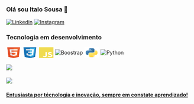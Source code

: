 ### Olá sou Italo Sousa  🤖 
[![Linkedin](https://img.shields.io/badge/LinkedIn-0077B5?style=for-the-badge&logo=linkedin&logoColor=white)](https://www.linkedin.com/in/italo-chagas/)
[![Instagram](https://img.shields.io/badge/Instagram-E4405F?style=for-the-badge&logo=instagram&logoColor=white)](https://www.instagram.com/italo.titto/)

### Tecnologia em desenvolvimento

<div style="display: inline_block"> 
  <img align="center" alt="HTML" height="30" width="40" src="https://raw.githubusercontent.com/devicons/devicon/master/icons/html5/html5-original.svg">
  <img align="center" alt="CSS" height="30" width="40" src="https://raw.githubusercontent.com/devicons/devicon/master/icons/css3/css3-original.svg">
  <img align="center" alt="JavaScript" height="30" width="40" src="https://raw.githubusercontent.com/devicons/devicon/master/icons/javascript/javascript-plain.svg">
  <img align="center" alt="Boostrap" height="30" width="40" src="https://cdn.jsdelivr.net/gh/devicons/devicon/icons/bootstrap/bootstrap-plain-wordmark.svg">  
  <img align="center" alt="Python" height="30" width="40" src="https://raw.githubusercontent.com/devicons/devicon/master/icons/python/python-original.svg">
  <img align="center" alt="Python" height="30" width="40" src="https://cdn.jsdelivr.net/gh/devicons/devicon/icons/jquery/jquery-original-wordmark.svg">
</div><br>


  <a href="https://github.com/Italo-Sousa">
  <img height="170em" src="https://github-readme-stats.vercel.app/api?username=Italo-Sousa&show_icons=true&theme=dark&include_all_commits=true&count_private=true"/>
  <br><br/>
  <img height="170em" src="https://github-readme-stats.vercel.app/api/top-langs/?username=Italo-Sousa&layout=compact&langs_count=7&theme=dark"/>
 
#### Entusiasta por técnologia e inovação, sempre em constate aprendizado!
 
